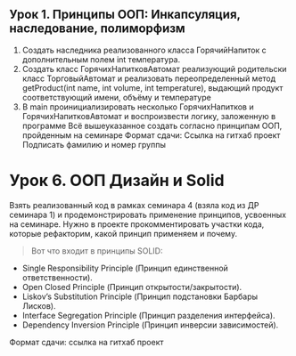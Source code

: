 ## Урок 1. Принципы ООП: Инкапсуляция, наследование, полиморфизм
1. Создать наследника реализованного класса ГорячийНапиток с дополнительным полем int температура.
2. Создать класс ГорячихНапитковАвтомат реализующий родительски класс ТорговыйАвтомат и реализовать переопределенный 
метод getProduct(int name, int volume, int temperature), выдающий продукт соответствующий имени, объёму и температуре
3. В main проинициализировать несколько ГорячихНапитков и ГорячихНапитковАвтомат и воспроизвести логику, заложенную в программе
Всё вышеуказанное создать согласно принципам ООП, пройденным на семинаре
Формат сдачи:
Ссылка на гитхаб проект
Подписать фамилию и номер группы

# Урок 6. ООП Дизайн и Solid
Взять реализованный код в рамках семинара 4 (взяла код из ДР семинара 1) и продемонстрировать применение принципов, усвоенных на семинаре.
Нужно в проекте прокомментировать участки кода, которые рефакторим, какой принцип применяем и почему.

> Вот что входит в принципы SOLID:
* Single Responsibility Principle (Принцип единственной ответственности).
* Open Closed Principle (Принцип открытости/закрытости).
* Liskov’s Substitution Principle (Принцип подстановки Барбары Лисков).
* Interface Segregation Principle (Принцип разделения интерфейса).
* Dependency Inversion Principle (Принцип инверсии зависимостей).

Формат сдачи: ссылка на гитхаб проект 